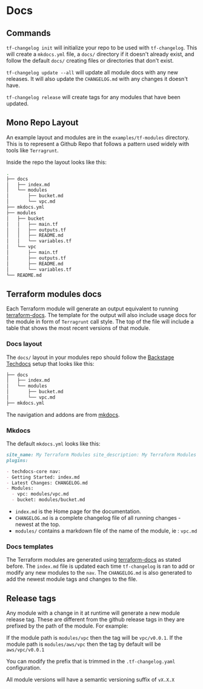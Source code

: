 # Docs

## Commands

`tf-changelog init` will initialize your repo to be used with `tf-changelog`.
This will create a `mkdocs.yml` file, a `docs/` directory if it doesn't already
exist, and follow the default `docs/` creating files or directories that don't
exist.

`tf-changelog update --all` will update all module docs with any new releases.
It will also update the `CHANGELOG.md` with any changes it doesn't have.

`tf-changelog release` will create tags for any modules that have been updated.

## Mono Repo Layout

An example layout and modules are in the `examples/tf-modules` directory. This
is to represent a Github Repo that follows a pattern used widely with tools like
`Terragrunt`.

Inside the repo the layout looks like this:

```sh
.
├── docs
│   ├── index.md
│   └── modules
│       ├── bucket.md
│       └── vpc.md
├── mkdocs.yml
├── modules
│   ├── bucket
│   │   ├── main.tf
│   │   ├── outputs.tf
│   │   ├── README.md
│   │   └── variables.tf
│   └── vpc
│       ├── main.tf
│       ├── outputs.tf
│       ├── README.md
│       └── variables.tf
└── README.md

```

## Terraform modules docs

Each Terraform module will generate an output equivalent to running
[terraform-docs](https://github.com/terraform-docs/terraform-docs). The template
for the output will also include usage docs for the module in form of
`Terragrunt` call style. The top of the file will include a table that shows the
most recent versions of that module.

### Docs layout

The `docs/` layout in your modules repo should follow the
[Backstage Techdocs](https://backstage.io/docs/features/techdocs/creating-and-publishing#writing-and-previewing-your-documentation)
setup that looks like this:

```sh
├── docs
│   ├── index.md
│   └── modules
│       ├── bucket.md
│       └── vpc.md
├── mkdocs.yml
```

The navigation and addons are from [mkdocs](https://www.mkdocs.org/).

### Mkdocs

The default `mkdocs.yml` looks like this:

```markdown
site_name: My Terraform Modules site_description: My Terraform Modules Docs
plugins:

- techdocs-core nav:
- Getting Started: index.md
- Latest Changes: CHANGELOG.md
- Modules:
  - vpc: modules/vpc.md
  - bucket: modules/bucket.md
```

- `index.md` is the Home page for the documentation.
- `CHANGELOG.md` is a complete changelog file of all running changes - newest at
  the top.
- `modules/` contains a markdown file of the name of the module, ie : `vpc.md`

### Docs templates

The Terraform modules are generated using
[terraform-docs](https://github.com/terraform-docs/terraform-docs) as stated
before. The `index.md` file is updated each time `tf-changelog` is ran to add or
modify any new modules to the `nav`. The `CHANGELOG.md` is also generated to add
the newest module tags and changes to the file.

## Release tags

Any module with a change in it at runtime will generate a new module release
tag. These are different from the github release tags in they are prefixed by
the path of the module. For example:

If the module path is `modules/vpc` then the tag will be `vpc/v0.0.1`. If the
module path is `modules/aws/vpc` then the tag by default will be
`aws/vpc/v0.0.1`

You can modify the prefix that is trimmed in the `.tf-changelog.yaml`
configuration.

All module versions will have a semantic versioning suffix of `vX.X.X`
